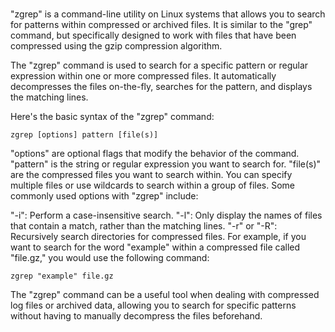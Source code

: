 # 

"zgrep" is a command-line utility on Linux systems that allows you to search for patterns within compressed or archived files. It is similar to the "grep" command, but specifically designed to work with files that have been compressed using the gzip compression algorithm.

The "zgrep" command is used to search for a specific pattern or regular expression within one or more compressed files. It automatically decompresses the files on-the-fly, searches for the pattern, and displays the matching lines.

Here's the basic syntax of the "zgrep" command:

```
zgrep [options] pattern [file(s)]

```
"options" are optional flags that modify the behavior of the command.
"pattern" is the string or regular expression you want to search for.
"file(s)" are the compressed files you want to search within. You can specify multiple files or use wildcards to search within a group of files.
Some commonly used options with "zgrep" include:

"-i": Perform a case-insensitive search.
"-l": Only display the names of files that contain a match, rather than the matching lines.
"-r" or "-R": Recursively search directories for compressed files.
For example, if you want to search for the word "example" within a compressed file called "file.gz," you would use the following command:
```
zgrep "example" file.gz
```
The "zgrep" command can be a useful tool when dealing with compressed log files or archived data, allowing you to search for specific patterns without having to manually decompress the files beforehand.
